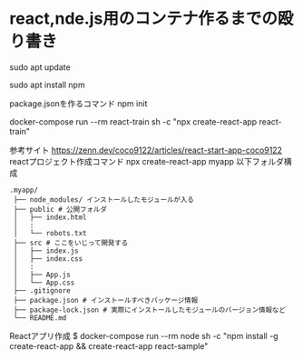 # react,nde.js用のコンテナ作るまでの殴り書き
sudo apt update

sudo apt install npm

package.jsonを作るコマンド
npm init

docker-compose run --rm react-train sh -c "npx create-react-app react-train"

参考サイト
https://zenn.dev/coco9122/articles/react-start-app-coco9122
reactプロジェクト作成コマンド
npx create-react-app myapp
以下フォルダ構成

```
.myapp/
 ├── node_modules/ インストールしたモジュールが入る
 ├── public # 公開フォルダ
 │   ├── index.html
 │   :
 │   └── robots.txt
 ├── src # ここをいじって開発する
 │   ├── index.js
 │   ├── index.css
 │   :
 │   ├── App.js
 │   └── App.css
 ├── .gitignore
 ├── package.json # インストールすべきパッケージ情報
 ├── package-lock.json # 実際にインストールしたモジュールのバージョン情報など
 └── README.md
```



Reactアプリ作成
$ docker-compose run --rm node sh -c "npm install -g create-react-app && create-react-app react-sample"